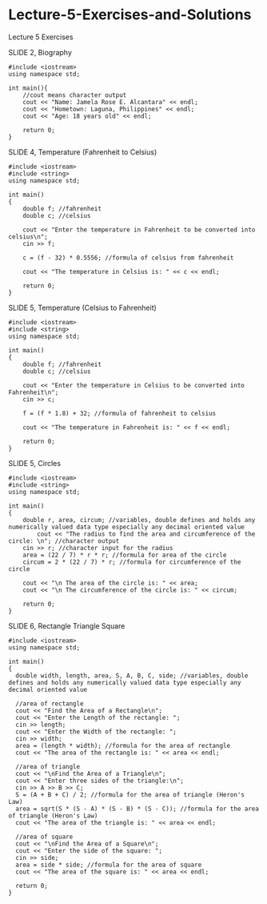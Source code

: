 # Lecture-5-Exercises-and-Solutions

Lecture 5 Exercises

SLIDE 2, Biography

    #include <iostream>
    using namespace std;

    int main(){
        //cout means character output
        cout << "Name: Jamela Rose E. Alcantara" << endl;
        cout << "Hometown: Laguna, Philippines" << endl;
        cout << "Age: 18 years old" << endl;

        return 0;
    }
    
SLIDE 4, Temperature (Fahrenheit to Celsius)

    #include <iostream>
    #include <string>
    using namespace std;

    int main()
    {
        double f; //fahrenheit
        double c; //celsius

        cout << "Enter the temperature in Fahrenheit to be converted into celsius\n";
        cin >> f;

        c = (f - 32) * 0.5556; //formula of celsius from fahrenheit

        cout << "The temperature in Celsius is: " << c << endl;

        return 0;
    }

SLIDE 5, Temperature (Celsius to Fahrenheit)

    #include <iostream>
    #include <string>
    using namespace std;

    int main()
    {
        double f; //fahrenheit
        double c; //celsius

        cout << "Enter the temperature in Celsius to be converted into Fahrenheit\n";
        cin >> c;

        f = (f * 1.8) + 32; //formula of fahrenheit to celsius

        cout << "The temperature in Fahrenheit is: " << f << endl;

        return 0;
    }
    
SLIDE 5, Circles

    #include <iostream>
    #include <string>
    using namespace std;

    int main()
    {
        double r, area, circum; //variables, double defines and holds any numerically valued data type especially any decimal oriented value
            cout << "The radius to find the area and circumference of the circle: \n"; //character output
        cin >> r; //character input for the radius
        area = (22 / 7) * r * r; //formula for area of the circle
        circum = 2 * (22 / 7) * r; //formula for circumference of the circle

        cout << "\n The area of the circle is: " << area;
        cout << "\n The circumference of the circle is: " << circum;
        
        return 0;
    }
    
SLIDE 6, Rectangle Triangle Square

    #include <iostream>
    using namespace std;

    int main()
    {
      double width, length, area, S, A, B, C, side; //variables, double defines and holds any numerically valued data type especially any decimal oriented value

      //area of rectangle
      cout << "Find the Area of a Rectangle\n";
      cout << "Enter the Length of the rectangle: ";
      cin >> length;
      cout << "Enter the Width of the rectangle: ";
      cin >> width;
      area = (length * width); //formula for the area of rectangle
      cout << "The area of the rectangle is: " << area << endl;

      //area of triangle
      cout << "\nFind the Area of a Triangle\n";
      cout << "Enter three sides of the triangle:\n";
      cin >> A >> B >> C;
      S = (A + B + C) / 2; //formula for the area of triangle (Heron's Law)
      area = sqrt(S * (S - A) * (S - B) * (S - C)); //formula for the area of triangle (Heron's Law)
      cout << "The area of the triangle is: " << area << endl;

      //area of square
      cout << "\nFind the Area of a Square\n";
      cout << "Enter the side of the square: ";
      cin >> side;
      area = side * side; //formula for the area of square
      cout << "The area of the square is: " << area << endl;

      return 0;
    }

